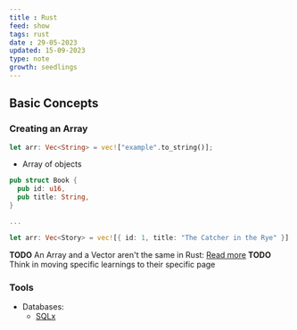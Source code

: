 ```yaml
---
title : Rust
feed: show
tags: rust
date : 29-05-2023
updated: 15-09-2023
type: note
growth: seedlings
---
```


## Basic Concepts

### Creating an Array

```rust
let arr: Vec<String> = vec!["example".to_string()];
```
- Array of objects

```rust
pub struct Book {
  pub id: u16,
  pub title: String,
}

...

let arr: Vec<Story> = vec![{ id: 1, title: "The Catcher in the Rye" }]
```

**TODO** An Array and a Vector aren't the same in Rust: [Read more](https://www.cs.brandeis.edu/~cs146a/rust/doc-02-21-2015/book/arrays-vectors-and-slices.html)
**TODO** Think in moving specific learnings to their specific page

### Tools

- Databases:
  - [SQLx](https://github.com/launchbadge/sqlx)
